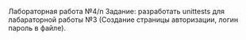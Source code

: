 Лабораторная работа №4/n
Задание: разработать unittests для лабараторной работы №3 (Создание страницы авторизации, логин пароль в файле).
